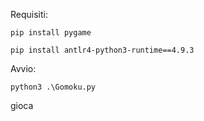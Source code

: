 
Requisiti:

    pip install pygame

    pip install antlr4-python3-runtime==4.9.3

Avvio:

    python3 .\Gomoku.py

gioca